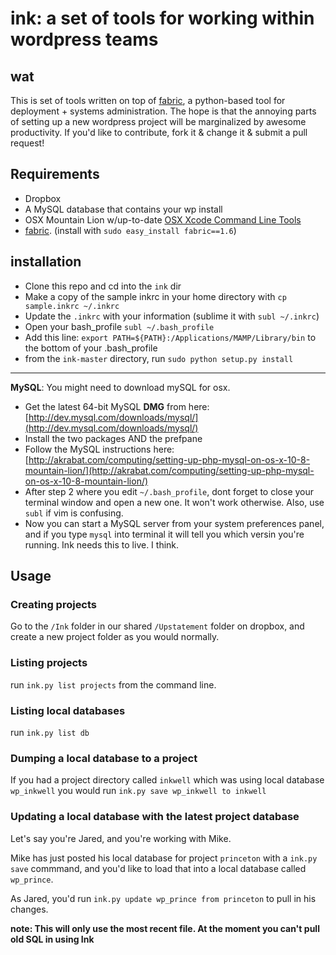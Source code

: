 # ink: a set of tools for working within wordpress teams

## wat

This is set of tools written on top of [fabric](http://docs.fabfile.org/en/1.6/), a python-based tool for deployment + systems administration. The hope is that the annoying parts of setting up a new wordpress project will be marginalized by awesome productivity. If you'd like to contribute, fork it & change it & submit a pull request!

## Requirements

* Dropbox
* A MySQL database that contains your wp install
* OSX Mountain Lion w/up-to-date [OSX Xcode Command Line Tools](http://slashusr.wordpress.com/2012/07/27/os-x-mountain-lion-need-to-reinstall-xcode-command-line-tools/)
* [fabric](http://docs.fabfile.org/en/1.6/). (install with `sudo easy_install fabric==1.6`)

## installation

* Clone this repo and cd into the `ink` dir
* Make a copy of the sample inkrc in your home directory with `cp sample.inkrc ~/.inkrc`
* Update the `.inkrc` with your information (sublime it with `subl ~/.inkrc`)
* Open your bash_profile `subl ~/.bash_profile`
* Add this line: `export PATH=${PATH}:/Applications/MAMP/Library/bin` to the bottom of your .bash_profile
* from the `ink-master` directory, run `sudo python setup.py install`

---

**MySQL**: You might need to download mySQL for osx. 

* Get the latest 64-bit MySQL **DMG** from here: [http://dev.mysql.com/downloads/mysql/](http://dev.mysql.com/downloads/mysql/)
* Install the two packages AND the prefpane
* Follow the MySQL instructions here: [http://akrabat.com/computing/setting-up-php-mysql-on-os-x-10-8-mountain-lion/](http://akrabat.com/computing/setting-up-php-mysql-on-os-x-10-8-mountain-lion/)
* After step 2 where you edit `~/.bash_profile`, dont forget to close your terminal window and open a new one. It won't work otherwise. Also, use `subl` if vim is confusing.
* Now you can start a MySQL server from your system preferences panel, and if you type `mysql` into terminal it will tell you which versin you're running. Ink needs this to live. I think. 


## Usage

### Creating projects

Go to the `/Ink` folder in our shared `/Upstatement` folder on dropbox, and create a new project folder as you would normally.

### Listing projects

run `ink.py list projects` from the command line.

### Listing local databases

run `ink.py list db`

### Dumping a local database to a project

If you had a project directory called `inkwell` which was using local database `wp_inkwell` you would run `ink.py save wp_inkwell to inkwell`

### Updating a local database with the latest project database

Let's say you're Jared, and you're working with Mike. 

Mike has just posted his local database for project `princeton` with a `ink.py save` commmand, and you'd like to load that into a local database called `wp_prince`.

As Jared, you'd run `ink.py update wp_prince from princeton` to pull in his changes.

**note: This will only use the most recent file. At the moment you can't pull old SQL in using Ink**
